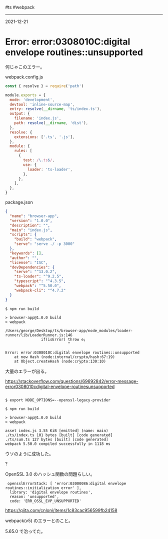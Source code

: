 #ts #webpack 

---
2021-12-21

# Error: error:0308010C:digital envelope routines::unsupported

何じゃこのエラー。

webpack.config.js

```js
const { resolve } = require('path')

module.exports = {
  mode: 'development',
  devtool: 'inline-source-map',
  entry: resolve(__dirname, 'ts/index.ts'),
  output: {
    filename: 'index.js',
    path: resolve(__dirname, 'dist'),
  },
  resolve: {
    extensions: ['.ts', '.js'],
  },
  module: {
    rules: [
      {
        test: /\.ts$/,
        use: {
          loader: 'ts-loader',
        },
      },
    ],
  },
}

```

package.json

```json
{
  "name": "browser-app",
  "version": "1.0.0",
  "description": "",
  "main": "index.js",
  "scripts": {
    "build": "webpack",
    "serve": "serve ./ -p 3000"
  },
  "keywords": [],
  "author": "",
  "license": "ISC",
  "devDependencies": {
    "serve": "^13.0.2",
    "ts-loader": "^9.2.5",
    "typescript": "^4.3.5",
    "webpack": "^5.50.0",
    "webpack-cli": "^4.7.2"
  }
}
```

```shell
$ npm run build

> browser-app@1.0.0 build
> webpack

/Users/george/Desktop/ts/browser-app/node_modules/loader-runner/lib/LoaderRunner.js:146
                if(isError) throw e;
                            ^

Error: error:0308010C:digital envelope routines::unsupported
    at new Hash (node:internal/crypto/hash:67:19)
    at Object.createHash (node:crypto:130:10)

```

大量のエラーが出る。

https://stackoverflow.com/questions/69692842/error-message-error0308010cdigital-envelope-routinesunsupported


```shell

$ export NODE_OPTIONS=--openssl-legacy-provider

$ npm run build

> browser-app@1.0.0 build
> webpack

asset index.js 3.55 KiB [emitted] (name: main)
./ts/index.ts 101 bytes [built] [code generated]
./ts/sum.ts 127 bytes [built] [code generated]
webpack 5.50.0 compiled successfully in 1118 ms
```

ウソのように成功した。

?

OpenSSL 3.0 のハッシュ関数の問題らしい。


```
 opensslErrorStack: [ 'error:03000086:digital envelope routines::initialization error' ],
  library: 'digital envelope routines',
  reason: 'unsupported',
  code: 'ERR_OSSL_EVP_UNSUPPORTED'
```

https://qiita.com/cnloni/items/1c83cac956599fb24158

webpack(v5) のエラーとのこと。

5.65.0 で治ってた。





